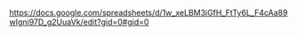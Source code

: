 https://docs.google.com/spreadsheets/d/1w_xeLBM3iGfH_FtTy6L_F4cAa89wIgni97D_g2UuaVk/edit?gid=0#gid=0
